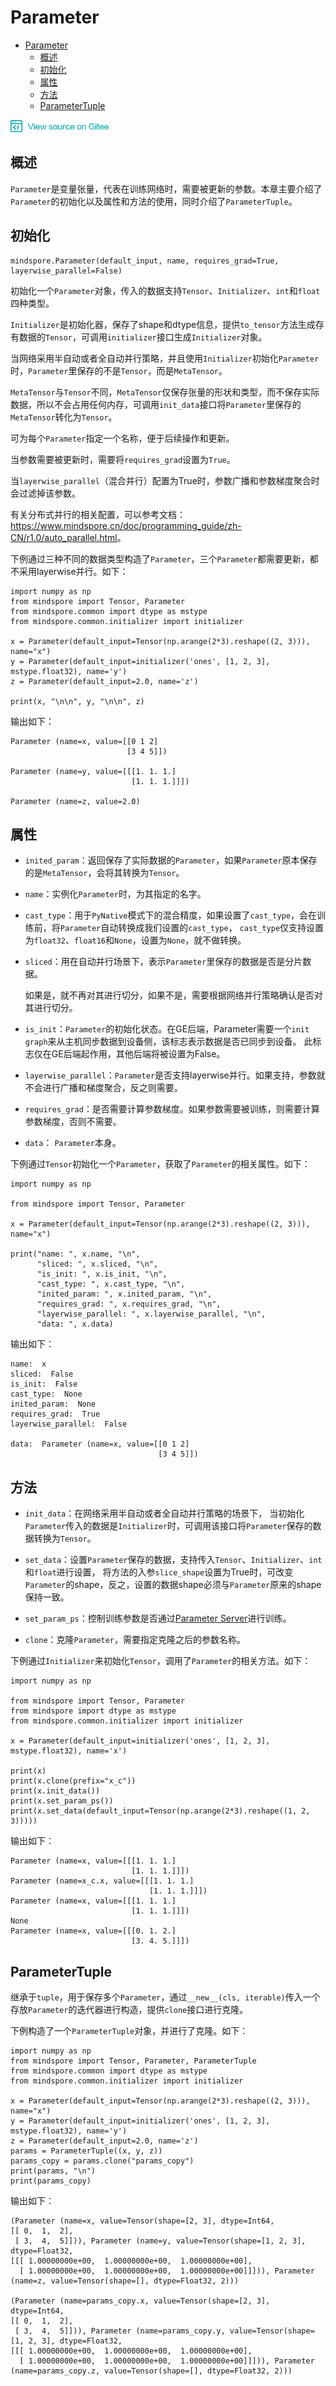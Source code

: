 # Parameter

<!-- TOC -->

- [Parameter](#parameter)
    - [概述](#概述)
    - [初始化](#初始化)
    - [属性](#属性)
    - [方法](#方法)
    - [ParameterTuple](#parametertuple)

<!-- /TOC -->

<a href="https://gitee.com/mindspore/docs/blob/r1.0/docs/programming_guide/source_zh_cn/parameter.md" target="_blank"><img src="./_static/logo_source.png"></a>

## 概述

`Parameter`是变量张量，代表在训练网络时，需要被更新的参数。本章主要介绍了`Parameter`的初始化以及属性和方法的使用，同时介绍了`ParameterTuple`。

## 初始化
```
mindspore.Parameter(default_input, name, requires_grad=True, layerwise_parallel=False)
```
初始化一个`Parameter`对象，传入的数据支持`Tensor`、`Initializer`、`int`和`float`四种类型。

`Initializer`是初始化器，保存了shape和dtype信息，提供`to_tensor`方法生成存有数据的`Tensor`，可调用`initializer`接口生成`Initializer`对象。

当网络采用半自动或者全自动并行策略，并且使用`Initializer`初始化`Parameter`时，`Parameter`里保存的不是`Tensor`，而是`MetaTensor`。

`MetaTensor`与`Tensor`不同，`MetaTensor`仅保存张量的形状和类型，而不保存实际数据，所以不会占用任何内存，可调用`init_data`接口将`Parameter`里保存的`MetaTensor`转化为`Tensor`。

可为每个`Parameter`指定一个名称，便于后续操作和更新。

当参数需要被更新时，需要将`requires_grad`设置为`True`。

当`layerwise_parallel`（混合并行）配置为True时，参数广播和参数梯度聚合时会过滤掉该参数。

有关分布式并行的相关配置，可以参考文档：<https://www.mindspore.cn/doc/programming_guide/zh-CN/r1.0/auto_parallel.html>。

下例通过三种不同的数据类型构造了`Parameter`，三个`Parameter`都需要更新，都不采用layerwise并行。如下：
```
import numpy as np
from mindspore import Tensor, Parameter
from mindspore.common import dtype as mstype
from mindspore.common.initializer import initializer

x = Parameter(default_input=Tensor(np.arange(2*3).reshape((2, 3))), name="x")
y = Parameter(default_input=initializer('ones', [1, 2, 3], mstype.float32), name='y')
z = Parameter(default_input=2.0, name='z')

print(x, "\n\n", y, "\n\n", z)
```

输出如下：

```
Parameter (name=x, value=[[0 1 2]
                          [3 4 5]]) 

Parameter (name=y, value=[[[1. 1. 1.]
                           [1. 1. 1.]]]) 

Parameter (name=z, value=2.0)
```

## 属性

- `inited_param`：返回保存了实际数据的`Parameter`，如果`Parameter`原本保存的是`MetaTensor`，会将其转换为`Tensor`。

- `name`：实例化`Parameter`时，为其指定的名字。

- `cast_type`：用于`PyNative`模式下的混合精度，如果设置了`cast_type`，会在训练前，将`Parameter`自动转换成我们设置的`cast_type`，
  `cast_type`仅支持设置为`float32`、`float16`和`None`，设置为`None`，就不做转换。

- `sliced`：用在自动并行场景下，表示`Parameter`里保存的数据是否是分片数据。

  如果是，就不再对其进行切分，如果不是，需要根据网络并行策略确认是否对其进行切分。

- `is_init`：`Parameter`的初始化状态。在GE后端，Parameter需要一个`init graph`来从主机同步数据到设备侧，该标志表示数据是否已同步到设备。
  此标志仅在GE后端起作用，其他后端将被设置为False。

- `layerwise_parallel`：`Parameter`是否支持layerwise并行。如果支持，参数就不会进行广播和梯度聚合，反之则需要。

- `requires_grad`：是否需要计算参数梯度。如果参数需要被训练，则需要计算参数梯度，否则不需要。

- `data`： `Parameter`本身。

下例通过`Tensor`初始化一个`Parameter`，获取了`Parameter`的相关属性。如下：

```
import numpy as np

from mindspore import Tensor, Parameter

x = Parameter(default_input=Tensor(np.arange(2*3).reshape((2, 3))), name="x")

print("name: ", x.name, "\n",
      "sliced: ", x.sliced, "\n",
      "is_init: ", x.is_init, "\n",
      "cast_type: ", x.cast_type, "\n",
      "inited_param: ", x.inited_param, "\n",
      "requires_grad: ", x.requires_grad, "\n",
      "layerwise_parallel: ", x.layerwise_parallel, "\n",
      "data: ", x.data)
```

输出如下：

```
name:  x
sliced:  False
is_init:  False
cast_type:  None
inited_param:  None
requires_grad:  True
layerwise_parallel:  False

data:  Parameter (name=x, value=[[0 1 2]
                                 [3 4 5]]) 
```

## 方法
- `init_data`：在网络采用半自动或者全自动并行策略的场景下，
  当初始化`Parameter`传入的数据是`Initializer`时，可调用该接口将`Parameter`保存的数据转换为`Tensor`。

- `set_data`：设置`Parameter`保存的数据，支持传入`Tensor`、`Initializer`、`int`和`float`进行设置，
  将方法的入参`slice_shape`设置为True时，可改变`Parameter`的shape，反之，设置的数据shape必须与`Parameter`原来的shape保持一致。

- `set_param_ps`：控制训练参数是否通过[Parameter Server](https://www.mindspore.cn/tutorial/training/zh-CN/r1.0/advanced_use/apply_parameter_server_training.html)进行训练。

- `clone`：克隆`Parameter`，需要指定克隆之后的参数名称。

下例通过`Initializer`来初始化`Tensor`，调用了`Parameter`的相关方法。如下：

```
import numpy as np

from mindspore import Tensor, Parameter
from mindspore import dtype as mstype
from mindspore.common.initializer import initializer

x = Parameter(default_input=initializer('ones', [1, 2, 3], mstype.float32), name='x')

print(x)
print(x.clone(prefix="x_c"))
print(x.init_data())
print(x.set_param_ps())
print(x.set_data(default_input=Tensor(np.arange(2*3).reshape((1, 2, 3)))))
```

输出如下：

```
Parameter (name=x, value=[[[1. 1. 1.]
                           [1. 1. 1.]]])
Parameter (name=x_c.x, value=[[[1. 1. 1.]
                               [1. 1. 1.]]])
Parameter (name=x, value=[[[1. 1. 1.]
                           [1. 1. 1.]]])
None
Parameter (name=x, value=[[[0. 1. 2.]
                           [3. 4. 5.]]])
```

## ParameterTuple
继承于`tuple`，用于保存多个`Parameter`，通过`__new__(cls, iterable)`传入一个存放`Parameter`的迭代器进行构造，提供`clone`接口进行克隆。

下例构造了一个`ParameterTuple`对象，并进行了克隆。如下：

```
import numpy as np
from mindspore import Tensor, Parameter, ParameterTuple
from mindspore.common import dtype as mstype
from mindspore.common.initializer import initializer

x = Parameter(default_input=Tensor(np.arange(2*3).reshape((2, 3))), name="x")
y = Parameter(default_input=initializer('ones', [1, 2, 3], mstype.float32), name='y')
z = Parameter(default_input=2.0, name='z')
params = ParameterTuple((x, y, z))
params_copy = params.clone("params_copy")
print(params, "\n")
print(params_copy)
```

输出如下：

```
(Parameter (name=x, value=Tensor(shape=[2, 3], dtype=Int64,
[[ 0,  1,  2],
 [ 3,  4,  5]])), Parameter (name=y, value=Tensor(shape=[1, 2, 3], dtype=Float32,
[[[ 1.00000000e+00,  1.00000000e+00,  1.00000000e+00],
  [ 1.00000000e+00,  1.00000000e+00,  1.00000000e+00]]])), Parameter (name=z, value=Tensor(shape=[], dtype=Float32, 2))) 

(Parameter (name=params_copy.x, value=Tensor(shape=[2, 3], dtype=Int64,
[[ 0,  1,  2],
 [ 3,  4,  5]])), Parameter (name=params_copy.y, value=Tensor(shape=[1, 2, 3], dtype=Float32,
[[[ 1.00000000e+00,  1.00000000e+00,  1.00000000e+00],
  [ 1.00000000e+00,  1.00000000e+00,  1.00000000e+00]]])), Parameter (name=params_copy.z, value=Tensor(shape=[], dtype=Float32, 2)))
```

